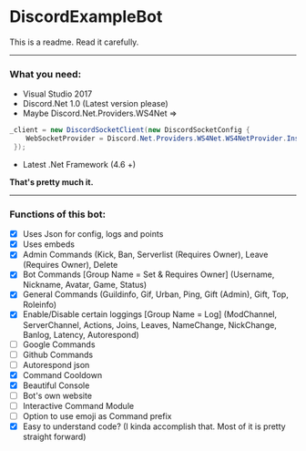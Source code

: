 # DiscordExampleBot
This is a readme. Read it carefully.

---
### What you need:

- Visual Studio 2017
- Discord.Net 1.0 (Latest version please)
- Maybe Discord.Net.Providers.WS4Net =>
```cs
_client = new DiscordSocketClient(new DiscordSocketConfig { 
    WebSocketProvider = Discord.Net.Providers.WS4Net.WS4NetProvider.Instance
 });
 ```
 - Latest .Net Framework (4.6 +)
 
 **That's pretty much it.**
 
 ---
 
 ### Functions of this bot:
 
- [x] Uses Json for config, logs and points
- [x] Uses embeds
- [x] Admin Commands (Kick, Ban, Serverlist (Requires Owner), Leave (Requires Owner), Delete
- [x] Bot Commands [Group Name = Set & Requires Owner] (Username, Nickname, Avatar, Game, Status)
- [x] General Commands (Guildinfo, Gif, Urban, Ping, Gift (Admin), Gift, Top, Roleinfo)
- [x] Enable/Disable certain loggings [Group Name = Log] (ModChannel, ServerChannel, Actions, Joins, Leaves, NameChange, NickChange, Banlog, Latency, Autorespond)
- [ ] Google Commands
- [ ] Github Commands
- [ ] Autorespond json
- [x] Command Cooldown
- [x] Beautiful Console
- [ ] Bot's own website
- [ ] Interactive Command Module
- [ ] Option to use emoji as Command prefix
- [x] Easy to understand code? (I kinda accomplish that. Most of it is pretty straight forward)
